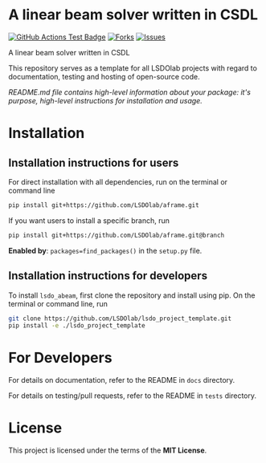 # A linear beam solver written in CSDL

<!---
[![Python](https://img.shields.io/pypi/pyversions/lsdo_project_template)](https://img.shields.io/pypi/pyversions/lsdo_project_template)
[![Pypi](https://img.shields.io/pypi/v/lsdo_project_template)](https://pypi.org/project/lsdo_project_template/)
[![Coveralls Badge][13]][14]
[![PyPI version][10]][11]
[![PyPI Monthly Downloads][12]][11]
-->

[![GitHub Actions Test Badge](https://github.com/LSDOlab/lsdo_project_template/actions/workflows/actions.yml/badge.svg)](https://github.com/lsdo_project_template/lsdo_project_template/actions)
[![Forks](https://img.shields.io/github/forks/LSDOlab/lsdo_project_template.svg)](https://github.com/LSDOlab/lsdo_project_template/network)
[![Issues](https://img.shields.io/github/issues/LSDOlab/lsdo_project_template.svg)](https://github.com/LSDOlab/lsdo_project_template/issues)


A linear beam solver written in CSDL

This repository serves as a template for all LSDOlab projects with regard to documentation, testing and hosting of open-source code.

*README.md file contains high-level information about your package: it's purpose, high-level instructions for installation and usage.*

# Installation

## Installation instructions for users
For direct installation with all dependencies, run on the terminal or command line
```sh
pip install git+https://github.com/LSDOlab/aframe.git
```
If you want users to install a specific branch, run
```sh
pip install git+https://github.com/LSDOlab/aframe.git@branch
```

**Enabled by**: `packages=find_packages()` in the `setup.py` file.

## Installation instructions for developers
To install `lsdo_abeam`, first clone the repository and install using pip.
On the terminal or command line, run
```sh
git clone https://github.com/LSDOlab/lsdo_project_template.git
pip install -e ./lsdo_project_template
```

# For Developers
For details on documentation, refer to the README in `docs` directory.

For details on testing/pull requests, refer to the README in `tests` directory.

# License
This project is licensed under the terms of the **MIT License**.
